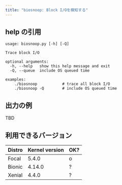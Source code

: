 ```yaml
---
title: "biosnoop: Block I/Oを検知する"
---
```



## help の引用

```
usage: biosnoop.py [-h] [-Q]

Trace block I/O

optional arguments:
  -h, --help   show this help message and exit
  -Q, --queue  include OS queued time

examples:
    ./biosnoop           # trace all block I/O
    ./biosnoop -Q        # include OS queued time
```

## 出力の例

TBD

## 利用できるバージョン

| Distro | Kernel version | OK? |
| -- | -- | -- |
| Focal | 5.4.0 | o |
| Bionic | 4.14.0 | ? |
| Xenial | 4.4.0 | ? |
